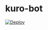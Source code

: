 # kuro-bot

[![Deploy](https://www.herokucdn.com/deploy/button.svg)](https://heroku.com/deploy?template=https://github.com/bot-what/kuro-bot/)
